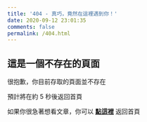 ```yaml
---
title: '404 - 真巧，竟然在這裡遇到你！'
date: 2020-09-12 23:01:35
comments: false
permalink: /404.html
---
```


<!-- markdownlint-disable MD039 MD033 -->

## 這是一個不存在的頁面

很抱歉，你目前存取的頁面並不存在

預計將在約 <span id="timeout">5</span> 秒後返回首頁

如果你很急著想看文章，你可以 **[點這裡](https://amy6072698.github.io/amy10blog/)** 返回首頁

<script>
let countTime = 5;

function count() {
  
  document.getElementById('timeout').textContent = countTime;
  countTime -= 1;
  if(countTime === 0){
    location.href = 'https://amy6072698.github.io/amy10blog/'; // 記得改成自己網址 Url
  }
  setTimeout(() => {
    count();
  }, 1000);
}

count();
</script>